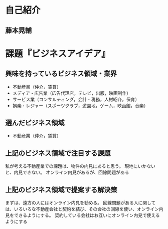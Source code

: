 # 自己紹介

## 藤本晃輔

# 課題『ビジネスアイデア』

## 興味を持っているビジネス領域・業界

- 不動産業（仲介，賃貸）
- メディア・広告業（広告代理店，テレビ，出版，映画制作）
- サービス業（コンサルティング，会計・税務，人材紹介，保育）
- 娯楽・レジャー（スポーツクラブ，遊園地，ゲーム，映画館，音楽）

## 選んだビジネス領域
- 不動産業（仲介，賃貸）

## 上記のビジネス領域で注目する課題
私が考える不動産業での課題は、物件の内見にあると思う。
現地にいかないと、内見できない。
オンライン内見があるが、回線問題がある

## 上記のビジネス領域で提案する解決策
まずは、遠方の人にはオンライン内見を勧める。
回線問題がある人に関しては、いろいろな不動産会社と契約を結び、その会社の回線を使い、オンライン内見をできるようにする。
契約している会社はお互いにオンライン内見で使えるようにする

